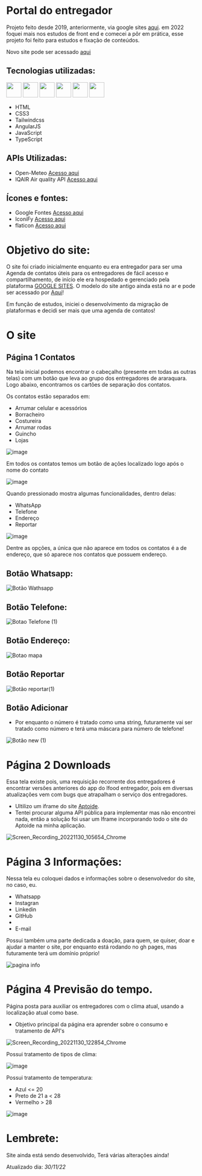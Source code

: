 # Portal do entregador

Projeto feito desde 2019, anteriormente, via google sites <a href="https://sites.google.com/view/contatos-ifood" target="_blank">aqui</a>. em 2022 foquei mais nos estudos de front end e comecei a pôr em prática, esse projeto foi feito para estudos e fixação de conteúdos.

Novo site pode ser acessado <a href='https://srkayrez.github.io/contatos-entregadores/'>aqui</a>

## Tecnologias utilizadas: 

<div style="display: inline-block">

  <img width="40" src="https://cdn.jsdelivr.net/gh/devicons/devicon/icons/html5/html5-original.svg" />
  <img width="40" src="https://cdn.jsdelivr.net/gh/devicons/devicon/icons/css3/css3-original.svg" />
  <img width="40" src="https://cdn.jsdelivr.net/gh/devicons/devicon/icons/tailwindcss/tailwindcss-plain.svg" />
  <img width="40" src="https://cdn.jsdelivr.net/gh/devicons/devicon/icons/angularjs/angularjs-original.svg" />
  <img width="40" src="https://cdn.jsdelivr.net/gh/devicons/devicon/icons/javascript/javascript-original.svg" />
  <img width="40" src="https://cdn.jsdelivr.net/gh/devicons/devicon/icons/typescript/typescript-original.svg" />           
          
</div>
<br>
        
  <ul>
    <li>HTML</li>
    <li>CSS3</li>
    <li>Tailwindcss</li>
    <li>AngularJS</li>
    <li>JavaScript</li>
    <li>TypeScript</li>
  </ul>

## APIs Utilizadas:

<ul>
  <li>Open-Meteo <a href="https://open-meteo.com/en">Acesso aqui</a></li>
  <li>IQAIR Air quality API <a href="https://www.iqair.com/commercial/air-quality-monitors/airvisual-platform/api">Acesso aqui</a></li>
</ul>

## Ícones e fontes:

<ul>
  <li>Google Fontes <a href="https://fonts.google.com/icons">Acesso aqui</a></li>
  <li>IconiFy <a href="https://icon-sets.iconify.design/material-symbols/">Acesso aqui</a></li>
  <li>flaticon <a href="https://www.flaticon.com/icon-fonts-most-downloaded">Acesso aqui</a></li>
</ul>

# Objetivo do site:

O site foi criado inicialmente enquanto eu era entregador para ser uma Agenda de contatos úteis para os entregadores de fácil acesso e compartilhamento, de início ele era hospedado e gerenciado pela plataforma <a href="https://sites.google.com/new">GOOGLE SITES</a>. O modelo do site antigo ainda está no ar e pode ser acessado por <a href="https://sites.google.com/view/contatos-ifood">Aqui</a>!

Em função de estudos, iniciei o desenvolvimento da migração de plataformas e decidi ser mais que uma agenda de contatos!

# O site

## Página 1 Contatos

Na tela inicial podemos encontrar o cabeçalho (presente em todas as outras telas) com um botão que leva ao grupo dos entregadores de araraquara.
Logo abaixo, encontramos os cartões de separação dos contatos.

Os contatos estão separados em:

<ul>
  <li>Arrumar celular e acessórios</li>
  <li>Borracheiro</li>
  <li>Costureira</li>
  <li>Arrumar rodas</li>
  <li>Guincho</li>
  <li>Lojas</li>
</ul>

![image](https://user-images.githubusercontent.com/78885438/204788897-b3de05dd-5d11-45c4-a182-40eecd68fde4.png)

Em todos os contatos temos um botão de ações localizado logo após o nome do contato

![image](https://user-images.githubusercontent.com/78885438/204790343-38acd131-3928-4574-87da-378b99709166.png)

Quando pressionado mostra algumas funcionalidades, dentro delas:

<ul>
  <li>WhatsApp</li>
  <li>Telefone</li>
  <li>Endereço</li>
  <li>Reportar</li>
</ul>

![image](https://user-images.githubusercontent.com/78885438/204790686-21582411-837a-473c-9c06-8ad5af2f71f9.png)

Dentre as opções, a única que não aparece em todos os contatos é a de endereço, que só aparece nos contatos que possuem endereço.

## Botão Whatsapp:

![Botão Wathsapp](https://user-images.githubusercontent.com/78885438/204802827-ad7400e9-4d76-4ced-8470-5a36aad14cf2.gif)

## Botão Telefone:

![Botao Telefone (1)](https://user-images.githubusercontent.com/78885438/204807620-8d066a9f-dcb9-46f4-91d5-db7df893a8b0.gif)

## Botão Endereço:

![Botao mapa](https://user-images.githubusercontent.com/78885438/204807824-05b87225-e6e1-41a7-97ad-470b5541cc3e.gif)

## Botão Reportar

![Botão reportar(1)](https://user-images.githubusercontent.com/78885438/204808236-e9438eb7-6697-4f48-98aa-1feb7eaa8a12.gif)

## Botão Adicionar 

* Por enquanto o número é tratado como uma string, futuramente vai ser tratado como número e terá uma máscara para número de telefone!

![Botão new (1)](https://user-images.githubusercontent.com/78885438/204813797-b73cabfb-1780-4523-8c01-8dce414388a4.gif)

# Página 2 Downloads

Essa tela existe pois, uma requisição recorrente dos entregadores é encontrar versões anteriores do app do Ifood entregador, pois em diversas atualizações vem com bugs que atrapalham o serviço dos entregadores.

* Ultilizo um iframe do site <a href="https://br.aptoide.com/">Aptoide</a>.
* Tentei procurar alguma API pública para implementar mas não encontrei nada, então a solução foi usar um Iframe incorporando todo o site do Aptoide na minha aplicação.

![Screen_Recording_20221130_105654_Chrome](https://user-images.githubusercontent.com/78885438/204822210-e371110e-a9fa-4ee8-a5c0-60475af70c06.gif)

# Página 3 Informações:

Nessa tela eu coloquei dados e informações sobre o desenvolvedor do site, no caso, eu.

<ul>
  <li>Whatsapp</li>
  <li>Instagran</li>
  <li>Linkedin</li>
  <li>GitHub<li>
  <li>E-mail</li>
</ul>

Possui também uma parte dedicada a doação, para quem, se quiser, doar e ajudar a manter o site, por enquanto está rodando no gh pages, mas futuramente terá um domínio próprio!

![pagina info](https://user-images.githubusercontent.com/78885438/204837924-fed7beca-c414-4f95-bdd6-00ede8d132d2.gif)

# Página 4 Previsão do tempo.

Página posta para auxiliar os entregadores com o clima atual, usando a localização atual como base.
<ul>
  <li>Objetivo principal da página era aprender sobre o consumo e tratamento de API's</li>
</ul>

![Screen_Recording_20221130_122854_Chrome](https://user-images.githubusercontent.com/78885438/204839718-c685c408-dd3b-474f-ba11-d62063038013.gif)

Possui tratamento de tipos de clima:

![image](https://user-images.githubusercontent.com/78885438/204841662-677ffc38-8805-4d94-a7f1-a254b0423bc8.png)

Possui tratamento de temperatura:

<ul>
  <li>Azul <= 20</li>
  <li>Preto de 21 a < 28</li>
  <li>Vermelho > 28</li>
</ul>

![image](https://user-images.githubusercontent.com/78885438/204840708-e1d08148-1d83-4034-9511-230fd1d880fa.png)

# Lembrete:

Site ainda está sendo desenvolvido, Terá várias alterações ainda!

Atualizado dia: <i>30/11/22</i>
